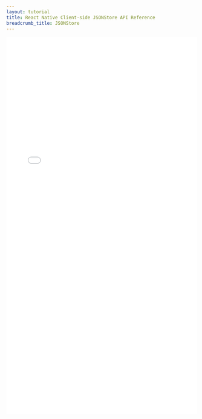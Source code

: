 ```yaml
---
layout: tutorial
title: React Native Client-side JSONStore API Reference
breadcrumb_title: JSONStore
---
```

<!-- NLS_CHARSET=UTF-8 -->
<iframe title="reactnative-jsonstore-api" width="100%" height="1000px" frameBorder="0" src="../../../../../../../../../api-ref/ibm-mobile-first-reactnative-jsonstore/html/refreactnative-jsonstore-mfp-apidoc/html/index.html"></iframe>
